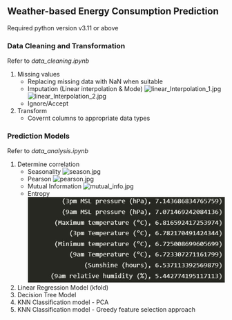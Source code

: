 ## Weather-based Energy Consumption Prediction
Required python version v3.11 or above

### Data Cleaning and Transformation
Refer to _data_cleaning.ipynb_
1. Missing values
    * Replacing missing data with NaN when suitable
    * Imputation (Linear interpolation & Mode)
    ![linear_Interpolation_1.jpg](/images/linear_Interpolation_1.JPG)
    ![linear_Interpolation_2.jpg](/images/linear_Interpolation_2.JPG)
    * Ignore/Accept
2. Transform
    * Covernt columns to appropriate data types

### Prediction Models
Refer to _data_analysis.ipynb_

1. Determine correlation
    * Seasonality
    ![season.jpg](/images/season.JPG)
    * Pearson
    ![pearson.jpg](/images/pearson.JPG)
    * Mutual Information
    ![mutual_info.jpg](/images/mutual_info.JPG "mutual_info")
    * Entropy
    ![entropy.jpg](https://github.com/ellont/Data-Analysis-Projects/blob/main/weather_energy_prediction/images/entropy.JPG?raw=true)
2. Linear Regression Model (kfold)
3. Decision Tree Model
4. KNN Classification model - PCA
5. KNN Classification model - Greedy feature selection approach
